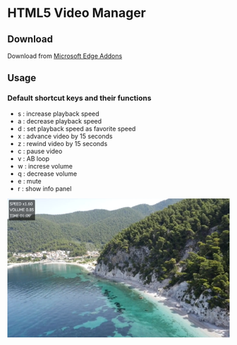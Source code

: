 <h1>HTML5 Video Manager</h1>
<h2>Download</h2>
Download from <a href="https://microsoftedge.microsoft.com/addons/detail/afmgoimoifomnlifnmkenmdhhlmfnhon">Microsoft
    Edge Addons</a>
<h2>Usage</h2>
<h3>Default shortcut keys and their functions</h3>
<ul>
    <li>s : increase playback speed</li>
    <li>a : decrease playback speed</li>
    <li>d : set playback speed as favorite speed</li>
    <li>x : advance video by 15 seconds</li>
    <li>z : rewind video by 15 seconds</li>
    <li>c : pause video</li>
    <li>v : AB loop</li>
    <li>w : increse volume</li>
    <li>q : decrease volume</li>
    <li>e : mute</li>
    <li>r : show info panel</li>
</ul>
<img src="img/screenshot.png">